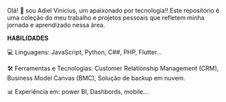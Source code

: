 Olá! 🤝
sou Adiel Vinicius, um apaixonado por tecnologia!! Este repositório é uma coleção do meu trabalho e projetos pessoais que refletem minha jornada e aprendizado nessa área.

𝐇𝐀𝐁𝐈𝐋𝐈𝐃𝐀𝐃𝐄𝐒

💻 Linguagens: JavaScript, Python, C##, PHP, Flutter...

🛠️ Ferramentas e Tecnologias: Customer Relationship Management (CRM), Business Model Canvas (BMC), Solução de backup em nuvem.

📊 Experiência em: power BI, Dashbords, mobile... 




